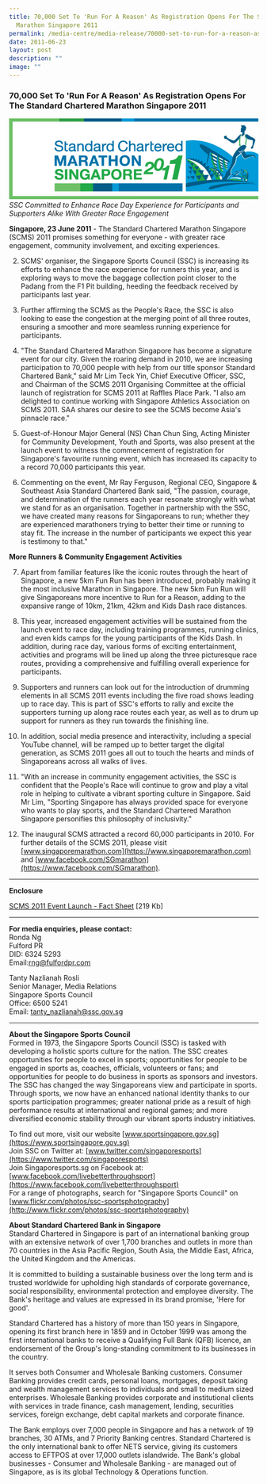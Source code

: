 ```yaml
---
title: 70,000 Set To 'Run For A Reason' As Registration Opens For The SC
  Marathon Singapore 2011
permalink: /media-centre/media-release/70000-set-to-run-for-a-reason-as-reg-opens-for-the-sc-marathon-sg-20/
date: 2011-06-23
layout: post
description: ""
image: ""
---
```

### **70,000 Set To 'Run For A Reason' As Registration Opens For The Standard Chartered Marathon Singapore 2011**

![](/images/Media%20Centre/Media%20Release/2011/Jun/Standardcharteredrun2011.jpeg)
_SSC Committed to Enhance Race Day Experience for Participants and Supporters Alike With Greater Race Engagement_

**Singapore, 23 June 2011** - The Standard Chartered Marathon Singapore (SCMS) 2011 promises something for everyone - with greater race engagement, community involvement, and exciting experiences.

2. SCMS' organiser, the Singapore Sports Council (SSC) is increasing its efforts to enhance the race experience for runners this year, and is exploring ways to move the baggage collection point closer to the Padang from the F1 Pit building, heeding the feedback received by participants last year.

3. Further affirming the SCMS as the People's Race, the SSC is also looking to ease the congestion at the merging point of all three routes, ensuring a smoother and more seamless running experience for participants.

4. "The Standard Chartered Marathon Singapore has become a signature event for our city. Given the roaring demand in 2010, we are increasing participation to 70,000 people with help from our title sponsor Standard Chartered Bank," said Mr Lim Teck Yin, Chief Executive Officer, SSC, and Chairman of the SCMS 2011 Organising Committee at the official launch of registration for SCMS 2011 at Raffles Place Park. "I also am delighted to continue working with Singapore Athletics Association on SCMS 2011. SAA shares our desire to see the SCMS become Asia's pinnacle race."

5. Guest-of-Honour Major General (NS) Chan Chun Sing, Acting Minister for Community Development, Youth and Sports, was also present at the launch event to witness the commencement of registration for Singapore's favourite running event, which has increased its capacity to a record 70,000 participants this year.

6. Commenting on the event, Mr Ray Ferguson, Regional CEO, Singapore & Southeast Asia Standard Chartered Bank said, "The passion, courage, and determination of the runners each year resonate strongly with what we stand for as an organisation. Together in partnership with the SSC, we have created many reasons for Singaporeans to run; whether they are experienced marathoners trying to better their time or running to stay fit. The increase in the number of participants we expect this year is testimony to that."

**More Runners & Community Engagement Activities**

7. Apart from familiar features like the iconic routes through the heart of Singapore, a new 5km Fun Run has been introduced, probably making it the most inclusive Marathon in Singapore. The new 5km Fun Run will give Singaporeans more incentive to Run for a Reason, adding to the expansive range of 10km, 21km, 42km and Kids Dash race distances.

8. This year, increased engagement activities will be sustained from the launch event to race day, including training programmes, running clinics, and even kids camps for the young participants of the Kids Dash. In addition, during race day, various forms of exciting entertainment, activities and programs will be lined up along the three picturesque race routes, providing a comprehensive and fulfilling overall experience for participants.

9. Supporters and runners can look out for the introduction of drumming elements in all SCMS 2011 events including the five road shows leading up to race day. This is part of SSC's efforts to rally and excite the supporters turning up along race routes each year, as well as to drum up support for runners as they run towards the finishing line.

10. In addition, social media presence and interactivity, including a special YouTube channel, will be ramped up to better target the digital generation, as SCMS 2011 goes all out to touch the hearts and minds of Singaporeans across all walks of lives.

11. "With an increase in community engagement activities, the SSC is confident that the People's Race will continue to grow and play a vital role in helping to cultivate a vibrant sporting culture in Singapore. Said Mr Lim, "Sporting Singapore has always provided space for everyone who wants to play sports, and the Standard Chartered Marathon Singapore personifies this philosophy of inclusivity."

12. The inaugural SCMS attracted a record 60,000 participants in 2010. For further details of the SCMS 2011, please visit [www.singaporemarathon.com](https://www.singaporemarathon.com) and [www.facebook.com/SGmarathon](https://www.facebook.com/SGmarathon).

---

**Enclosure**

[SCMS 2011 Event Launch - Fact Sheet](/files/Media%20Centre/Media%20Release/2011/Jun/SCMS%202011%20%20Event%20Launch%20%20Fact%20Sheet%20Finalpdf.pdf) [219 Kb]

---

**For media enquiries, please contact:**
<br>
Ronda Ng
<br>Fulford PR
<br>DID: 6324 5293
<br>Email:[rng@fulfordpr.com](mailto:rng@fulfordpr.com)

Tanty Nazlianah Rosli
<br>Senior Manager, Media Relations
<br>Singapore Sports Council
<br>Office: 6500 5241
<br>Email: [tanty_nazlianah@ssc.gov.sg](mailto:tanty_nazlianah@ssc.gov.sg)

---

**About the Singapore Sports Council**<br>
Formed in 1973, the Singapore Sports Council (SSC) is tasked with developing a holistic sports culture for the nation. The SSC creates opportunities for people to excel in sports; opportunities for people to be engaged in sports as, coaches, officials, volunteers or fans; and opportunities for people to do business in sports as sponsors and investors. The SSC has changed the way Singaporeans view and participate in sports. Through sports, we now have an enhanced national identity thanks to our sports participation programmes; greater national pride as a result of high performance results at international and regional games; and more diversified economic stability through our vibrant sports industry initiatives.

To find out more, visit our website [www.sportsingapore.gov.sg](https://www.sportsingapore.gov.sg)<br>
Join SSC on Twitter at: [www.twitter.com/singaporesports](https://www.twitter.com/singaporesports)<br>
Join Singaporesports.sg on Facebook at: [www.facebook.com/livebetterthroughsport](https://www.facebook.com/livebetterthroughsport)<br>
For a range of photographs, search for "Singapore Sports Council" on [www.flickr.com/photos/ssc-sportsphotography](http://www.flickr.com/photos/ssc-sportsphotography)

**About Standard Chartered Bank in Singapore**<br>
Standard Chartered in Singapore is part of an international banking group with an extensive network of over 1,700 branches and outlets in more than 70 countries in the Asia Pacific Region, South Asia, the Middle East, Africa, the United Kingdom and the Americas.

It is committed to building a sustainable business over the long term and is trusted worldwide for upholding high standards of corporate governance, social responsibility, environmental protection and employee diversity. The Bank's heritage and values are expressed in its brand promise, 'Here for good'.

Standard Chartered has a history of more than 150 years in Singapore, opening its first branch here in 1859 and in October 1999 was among the first international banks to receive a Qualifying Full Bank (QFB) licence, an endorsement of the Group's long-standing commitment to its businesses in the country.

It serves both Consumer and Wholesale Banking customers. Consumer Banking provides credit cards, personal loans, mortgages, deposit taking and wealth management services to individuals and small to medium sized enterprises. Wholesale Banking provides corporate and institutional clients with services in trade finance, cash management, lending, securities services, foreign exchange, debt capital markets and corporate finance.

The Bank employs over 7,000 people in Singapore and has a network of 19 branches, 30 ATMs, and 7 Priority Banking centres. Standard Chartered is the only international bank to offer NETS service, giving its customers access to EFTPOS at over 17,000 outlets islandwide. The Bank's global businesses - Consumer and Wholesale Banking - are managed out of Singapore, as is its global Technology & Operations function.
